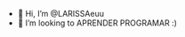 - 👋 Hi, I’m @LARISSAeuu
- 💞️ I’m looking to  APRENDER    PROGRAMAR  :)

<!---
LARISSAeuu/LARISSAeuu is a ✨ special ✨ repository because its `README.md` (this file) appears on your GitHub profile.
You can click the Preview link to take a look at your changes.
--->
